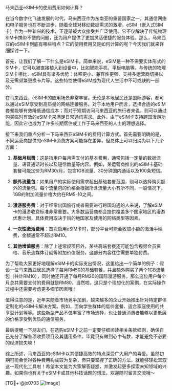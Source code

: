马来西亚eSIM卡的使用费用如何计算？

在当今数字化飞速发展的时代，马来西亚作为东南亚的重要国家之一，其通信网络和电子服务也在不断进步。随着全球对移动数据需求的激增，eSIM（嵌入式SIM卡）作为一种新兴的技术，正逐渐被大众接受并广泛使用。它不仅解决了传统物理SIM卡携带不便的问题，还为用户提供了更加灵活便捷的服务体验。那么，马来西亚的eSIM卡到底有哪些特点？它的使用费用又是如何计算的呢？今天我们就来详细探讨一下。

首先，让我们了解一下什么是eSIM卡。简单来说，eSIM是一种不需要实体形式的SIM卡，它可以被直接植入到设备中，比如智能手机、平板电脑等。与传统的物理SIM卡相比，eSIM具有诸多优势：体积更小、兼容性更强、支持多运营商切换以及无需频繁更换卡片等。这些特性使得eSIM成为现代人生活中不可或缺的一部分。

在马来西亚，eSIM卡的应用场景非常丰富。无论是本地居民还是国际游客，都可以通过eSIM享受到高质量的网络连接服务。对于本地用户而言，选择合适的eSIM套餐能够有效降低通信成本；而对于短期访问马来西亚的旅行者来说，则可以通过购买临时有效的eSIM卡来满足日常通讯需求。此外，由于eSIM卡支持跨国漫游功能，因此它也成为了许多长期居住或工作于马来西亚的人士的理想选择。

接下来我们重点分析一下马来西亚eSIM卡的费用计算方式。首先需要明确的是，不同运营商提供的eSIM卡资费方案可能存在差异，但总体上可以归纳为以下几个方面：

1. **基础月租费**：这是指用户每月需支付的基本费用，通常包括一定量的数据流量、语音通话时长以及短信数量等内容。例如，某运营商推出的eSIM卡基础套餐可能定价为RM30/月，包含1GB流量、30分钟国内通话以及100条短信。

2. **额外流量包**：如果用户的实际使用需求超出基础套餐范围，则可以选择购买额外的流量包。每个流量包的价格会根据所含流量大小有所不同，一般情况下，1GB的附加流量价格大约在RM5-10之间。

3. **漫游服务费**：对于经常出国旅行或者需要进行跨国沟通的人来说，了解eSIM卡的漫游收费标准非常重要。大多数运营商都会提供覆盖多个国家地区的漫游优惠计划，具体费用取决于目的地国家及使用的网络类型等因素。

4. **一次性激活费用**：首次启用eSIM卡时，部分平台可能会收取小额的激活手续费，金额通常不超过RM10。

5. **其他增值服务**：除了上述常规项目外，某些高端套餐还可能包含视频会员资格、音乐流媒体订阅等附加价值服务，这部分内容往往需要单独付费。

为了帮助大家更好地理解eSIM卡的实际支出情况，这里给出一个简单的例子：假设一位马来西亚居民选择了每月RM50的基础套餐，并且额外购买了两个1GB流量包（共计RM10），同时他还开通了每月RM20的国际漫游服务。那么这位用户每个月总共需要支付的费用就是RM80。当然啦，这只是个理想化的案例，在实际操作过程中还需要考虑更多细节因素哦！

值得注意的是，近年来随着市场竞争加剧，越来越多的企业开始推出针对特定群体定制化的eSIM卡解决方案。例如，面向学生群体的低价套餐、适合家庭使用的共享型计划等等。这些新型产品不仅丰富了市场选择，也让普通消费者能够以更低廉的价格享受到优质的通信服务。

最后提醒一下朋友们，在选购eSIM卡之前一定要仔细阅读相关条款细则，确保自己充分了解各项收费项目及其适用条件。毕竟只有做到心中有数，才能避免不必要的经济损失嘛！

综上所述，马来西亚的eSIM卡以其便捷高效的特点深受广大用户的喜爱。虽然初期可能会觉得各种费用构成较为复杂，但只要掌握了正确的方法，就能够轻松驾驭这一现代化工具啦！希望本文能为大家解答疑惑，并激发起更多探索未知领域的兴趣。如果你也有关于eSIM卡或其他科技话题的想法，欢迎随时留言交流哦～

[TG💪+ @jx0703 ![Image](https://github.com/user-attachments/assets/dbca1d08-cadb-493c-b0ec-ad6f7a83f270)]